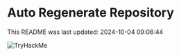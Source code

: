 # Auto Regenerate Repository

This README was last updated: 2024-10-04 09:08:44

 ![TryHackMe](https://tryhackme.com/badge/533634)